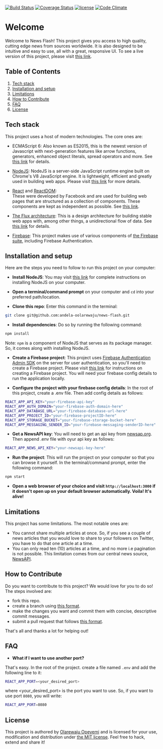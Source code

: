 [![Build Status](https://travis-ci.org/andela-oolarewaju/news-flash.svg?branch=development)](https://travis-ci.org/andela-oolarewaju/news-flash)
[![Coverage Status](https://coveralls.io/repos/github/andela-oolarewaju/news-flash/badge.svg?branch=development)](https://coveralls.io/github/andela-oolarewaju/news-flash?branch=development)
[![license](https://img.shields.io/github/license/mashape/apistatus.svg)]()
[![Code Climate](https://codeclimate.com/github/andela-oolarewaju/news-flash//badges/gpa.svg)](https://codeclimate.com/github/andela-oolarewaju/news-flash/)

# Welcome

Welcome to News Flash! This project gives you access to high quality, cutting edge news from 
sources worldwide. It is also designed to be intuitive and easy to use, all with a 
great, responsive UI. To see a live version of this project, please visit [this link](https://newsapi-cp1.herokuapp.com/).


## Table of Contents

  1. [Tech stack](#tech-stack)
  1. [Installation and setup](#installation-and-setup)
  1. [Limitations](#limitations)
  1. [How to Contribute](#how-to-contribute)
  1. [FAQ](#faq)
  1. [License](#license)


## Tech stack

This project uses a host of modern technologies. The core ones are: 
- ECMAScript 6: Also known as ES2015, this is the newest version of Javascript with 
next-generation features like arrow functions, generators, enhanced object literals, 
spread operators and more. See [this link](https://en.wikipedia.org/wiki/ECMAScript) for details.

- [NodeJS](https://nodejs.org): NodeJS is a server-side JavaScript runtime engine built 
on Chrome's V8 JavaScript engine. It is lightweight, efficient and greatly used in building 
web apps. Please visit [this link](https://nodejs.org) for more details.

- [React](https://facebook.github.io/react/) and [ReactDOM](https://facebook.github.io/react/docs/react-dom.html):  
These were developed by Facebook and are used for building web pages that are structured as a collection of 
components. These components are kept as independent as possible. See [this link](https://facebook.github.io/react/).

- [The Flux architecture](https://facebook.github.io/flux/): This is a design architecture for building stable 
web apps with, among other things, a unidirectional flow of data. See [this link](https://facebook.github.io/flux/) 
for details.

- [Firebase](https://firebase.google.com/): This project makes use of various components of 
[the Firebase suite](https://firebase.google.com/), including Firebase Authentication.


## Installation and setup

Here are the steps you need to follow to run this project on your computer:
- **Install NodeJS**: You may visit [this link](https://nodejs.org/en/download/) for complete 
instructions on installing NodeJS on your computer.

- **Open a terminal/command prompt** on your computer and `cd` into your preferred path/location.

- **Clone this repo**: Enter this command in the terminal:

```bash
git clone git@github.com:andela-oolarewaju/news-flash.git
```

- **Install dependencies**: Do so by running the following command:

```bash
npm install
```
Note: `npm` is a component of NodeJS that serves as its package manager. So, it comes along with installing NodeJS.

- **Create a Firebase project**: This project uses [Firebase Authentication Admin SDK](https://firebase.google.com/docs/auth/admin/) on the server for user authentication, so you'll need to create a 
Firebase project. Please visit [this link](https://firebase.google.com/docs/web/setup) for instructions on creating 
a Firebase project. You will need your firebase config details to run the application locally.

- **Configure the project with your firebase config details**: In the root of this project, create a .env file. Then add config details as follows:

```bash
REACT_APP_API_KEY="your-firebase-api-key"
REACT_APP_AUTH_DOMAIN="your-firebase-auth-domain-here"
REACT_APP_DATABASE_URL="your-firebase-database-url-here"
REACT_APP_PROJECT_ID="your-firebase-projectID-here"
REACT_APP_STORAGE_BUCKET="your-firebase-storage-bucket-here"
REACT_APP_MESSAGING_SENDER_ID="your-firebase-messaging-senderID-here"
```

- **Get a NewsAPI key**: You will need to get an api key from [newsap.org](https://newsapi.org). Then append .env file with oyur api key as follows:

```bash
REACT_APP_NEWS_API_KEY="your-newsapi-key-here"
```

- **Run the project**: This will run the project on your computer so that you can browse it yourself. In the 
terminal/command prompt, enter the following command:

```bash
npm start
```

- **Open a web browser of your choice and visit `http://localhost:3000` if it doesn't open up on your default browser automatically. Voila! It's alive!**


## Limitations

This project has some limitations. The most notable ones are:
- You cannot share multiple articles at once. So, if you see a couple of news articles that 
you would love to share to your followers on Twitter,  you have to do that one article 
at a time.
- You can only read ten (10) articles at a time, and no more i.e pagination is not possible. This 
limitation comes from our central news source, [NewsAPI](https://newsapi.org).


## How to Contribute

Do you want to contribute to this project? We would love for you to do so! The steps involved are:
- fork this repo.
- create a branch using [this format](https://github.com/andela-oolarewaju/news-flash/wiki/Branch-naming-convention).
- make the changes you want and commit them with concise, descriptive commit messages.
- submit a pull request that follows [this format](https://github.com/andela-oolarewaju/news-flash/wiki/Pull-request-naming-and-description).

That's all and thanks a lot for helping out!


## FAQ

- **What if I want to use another port?**

That's easy. In the root of the project. create a file named `.env` and add the following line to it:

```bash
REACT_APP_PORT=<your_desired_port>
```

where <your\_desired\_port> is the port you want to use. So, if you want to use port `8080`, you will write:

```bash
REACT_APP_PORT=8080
```


## License

This project is authored by [Olarewaju Opeyemi](https://google.com/search?q=Opeyemi+Olarewaju) and is licensed 
for your use, modification and distribution under [the MIT license](https://en.wikipedia.org/wiki/MIT_License). 
Feel free to hack, extend and share it!

